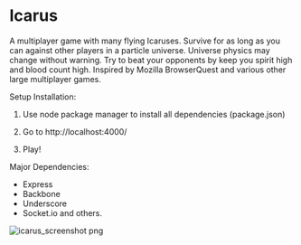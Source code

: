 Icarus
========

A multiplayer game with many flying Icaruses. Survive for as long as you can against other players in a particle universe. Universe physics may change without warning. Try to beat your opponents by keep you spirit high and blood count high. Inspired by Mozilla BrowserQuest and various other large multiplayer games.

Setup Installation:

1. Use node package manager to install all dependencies (package.json)

2. Go to http://localhost:4000/

3. Play!

Major Dependencies:
- Express
- Backbone
- Underscore
- Socket.io
and others.

![icarus_screenshot png](https://github.com/janewang/icarus/raw/master/public/images/icarus_screenshot.png)
